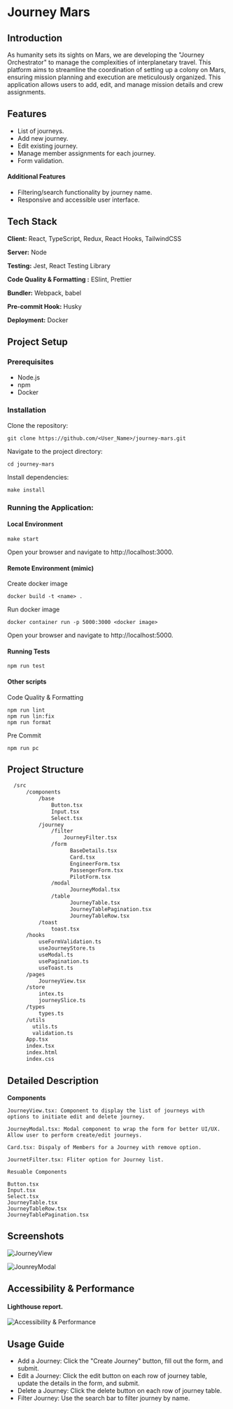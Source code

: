 # Journey Mars

## Introduction

As humanity sets its sights on Mars, we are developing the "Journey Orchestrator" to manage the complexities of interplanetary travel. This platform aims to streamline the coordination of setting up a colony on Mars, ensuring mission planning and execution are meticulously organized. This application allows users to add, edit, and manage mission details and crew assignments.

## Features

-   List of journeys.
-   Add new journey.
-   Edit existing journey.
-   Manage member assignments for each journey.
-   Form validation.

#### Additional Features

-   Filtering/search functionality by journey name.
-   Responsive and accessible user interface.

## Tech Stack

**Client:** React, TypeScript, Redux, React Hooks, TailwindCSS

**Server:** Node

**Testing:** Jest, React Testing Library

**Code Quality & Formatting :** ESlint, Prettier

**Bundler:** Webpack, babel

**Pre-commit Hook:** Husky

**Deployment:** Docker

## Project Setup

### Prerequisites

-   Node.js
-   npm
-   Docker

### Installation

Clone the repository:

```
git clone https://github.com/<User_Name>/journey-mars.git
```

Navigate to the project directory:

```
cd journey-mars
```

Install dependencies:

```
make install
```

### Running the Application:

#### Local Environment

```
make start
```

Open your browser and navigate to http://localhost:3000.

#### Remote Environment (mimic)

Create docker image

```
docker build -t <name> .
```

Run docker image

```
docker container run -p 5000:3000 <docker image>
```

Open your browser and navigate to http://localhost:5000.

#### Running Tests

```
npm run test
```

#### Other scripts 

Code Quality & Formatting

```
npm run lint
npm run lin:fix
npm run format
```
Pre Commit
```
npm run pc
```


## Project Structure

```bash
  /src
      /components
          /base
              Button.tsx
              Input.tsx
              Select.tsx
          /journey
              /filter
                  JourneyFilter.tsx
              /form
                    BaseDetails.tsx
                    Card.tsx
                    EngineerForm.tsx
                    PassengerForm.tsx
                    PilotForm.tsx
              /modal
                    JourneyModal.tsx
              /table
                    JourneyTable.tsx
                    JourneyTablePagination.tsx
                    JourneyTableRow.tsx
          /toast
              toast.tsx
      /hooks
          useFormValidation.ts
          useJourneyStore.ts
          useModal.ts
          usePagination.ts
          useToast.ts
      /pages
          JourneyView.tsx
      /store
          intex.ts
          journeySlice.ts
      /types
          types.ts
      /utils
        utils.ts
        validation.ts
      App.tsx
      index.tsx
      index.html
      index.css
```

## Detailed Description

**Components**

```
JourneyView.tsx: Component to display the list of journeys with options to initiate edit and delete journey.

JourneyModal.tsx: Modal component to wrap the form for better UI/UX. Allow user to perform create/edit journeys.

Card.tsx: Dispaly of Members for a Journey with remove option.

JournetFilter.tsx: Fliter option for Journey list.
```

```
Resuable Components

Button.tsx
Input.tsx
Select.tsx
JourneyTable.tsx
JourneyTableRow.tsx
JourneyTablePagination.tsx
```

## Screenshots

![JourneyView](./screenshots/JourneyList.png)

![JounreyModal](./screenshots/JourneyModal.png)

## Accessibility & Performance

#### Lighthouse report.

![Accessibility & Performance](./screenshots/A&P.png)

## Usage Guide

-   Add a Journey: Click the "Create Journey" button, fill out the form, and submit.
-   Edit a Journey: Click the edit button on each row of journey table, update the details in the form, and submit.
-   Delete a Journey: Click the delete button on each row of journey table.
-   Filter Journey: Use the search bar to filter journey by name.
